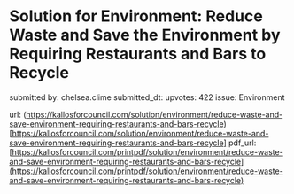 # Solution for Environment: Reduce Waste and Save the Environment by Requiring Restaurants and Bars to Recycle #

submitted by: chelsea.clime
submitted_dt: 
upvotes: 422
issue: Environment



url: (https://kallosforcouncil.com/solution/environment/reduce-waste-and-save-environment-requiring-restaurants-and-bars-recycle)[https://kallosforcouncil.com/solution/environment/reduce-waste-and-save-environment-requiring-restaurants-and-bars-recycle]
pdf_url: [https://kallosforcouncil.com/printpdf/solution/environment/reduce-waste-and-save-environment-requiring-restaurants-and-bars-recycle](https://kallosforcouncil.com/printpdf/solution/environment/reduce-waste-and-save-environment-requiring-restaurants-and-bars-recycle)
